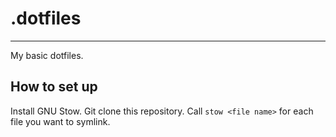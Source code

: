# .dotfiles
---
My basic dotfiles.

## How to set up
Install GNU Stow.
Git clone this repository.
Call ```stow <file name>``` for each file you want to symlink.


